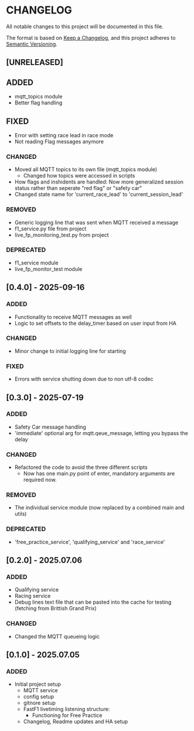 # CHANGELOG

All notable changes to this project will be documented in this file.

The format is based on [Keep a Changelog](https://keepachangelog.com/en/1.1.0/),
and this project adheres to [Semantic Versioning](https://semver.org/spec/v2.0.0.html).

## [UNRELEASED]

## ADDED
- mqtt_topics module
- Better flag handling

## FIXED
- Error with setting race lead in race mode
- Not reading Flag messages anymore

### CHANGED
- Moved all MQTT topics to its own file (mqtt_topics module)
  - Changed how topics were accessed in scripts
- How flags and inshidents are handled: Now more generalized session status rather than seperate "red flag" or "safety car"
- Changed state name for 'current_race_lead' to 'current_session_lead'

### REMOVED
- Generic logging line that was sent when MQTT received a message
- f1_service.py file from project
- live_fp_monitoring_test.py from project

### DEPRECATED
- f1_service module
- live_fp_monitor_test module

## [0.4.0] - 2025-09-16

### ADDED
- Functionality to receive MQTT messages as well
- Logic to set offsets to the delay_timer based on user input from HA

### CHANGED
- Minor change to initial logging line for starting

### FIXED
- Errors with service shutting down due to non utf-8 codec

## [0.3.0] - 2025-07-19

### ADDED
- Safety Car message handling
- 'immediate' optional arg for mqtt.qeue_message, letting you bypass the delay

### CHANGED
- Refactored the code to avoid the three different scripts
  - Now has one main.py point of enter, mandatory arguments are required now.

### REMOVED
- The individual service module (now replaced by a combined main and utils)

### DEPRECATED
- 'free_practice_service', 'qualifying_service' and 'race_service'

## [0.2.0] - 2025.07.06

### ADDED
- Qualifying service
- Racing service
- Debug lines text file that can be pasted into the cache for testing (fetching from Brittish Grand Prix)

### CHANGED
- Changed the MQTT queueing logic

## [0.1.0] - 2025.07.05

### ADDED
- Initial project setup
  - MQTT service
  - config setup
  - gitnore setup
  - FastF1 livetiming listening structure:
    - Functioning for Free Practice
  - Changelog, Readme updates and HA setup